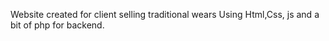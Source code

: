 Website created for client selling traditional wears
Using Html,Css, js and a bit of php for backend.
